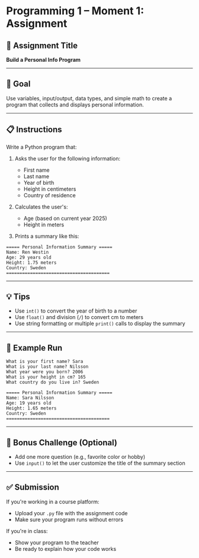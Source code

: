 # Programming 1 – Moment 1: Assignment

## 📝 Assignment Title
**Build a Personal Info Program**

---

## 🎯 Goal
Use variables, input/output, data types, and simple math to create a program that collects and displays personal information.

---

## 📋 Instructions

Write a Python program that:

1. Asks the user for the following information:
   - First name
   - Last name
   - Year of birth
   - Height in centimeters
   - Country of residence

2. Calculates the user's:
   - Age (based on current year 2025)
   - Height in meters

3. Prints a summary like this:

```
===== Personal Information Summary =====
Name: Ren Westin
Age: 29 years old
Height: 1.75 meters
Country: Sweden
=======================================
```

---

## 💡 Tips

- Use `int()` to convert the year of birth to a number
- Use `float()` and division (`/`) to convert cm to meters
- Use string formatting or multiple `print()` calls to display the summary

---

## 🧪 Example Run

```
What is your first name? Sara
What is your last name? Nilsson
What year were you born? 2006
What is your height in cm? 165
What country do you live in? Sweden

===== Personal Information Summary =====
Name: Sara Nilsson
Age: 19 years old
Height: 1.65 meters
Country: Sweden
=======================================
```

---

## 🧩 Bonus Challenge (Optional)

- Add one more question (e.g., favorite color or hobby)
- Use `input()` to let the user customize the title of the summary section

---

## ✅ Submission

If you're working in a course platform:
- Upload your `.py` file with the assignment code
- Make sure your program runs without errors

If you're in class:
- Show your program to the teacher
- Be ready to explain how your code works
